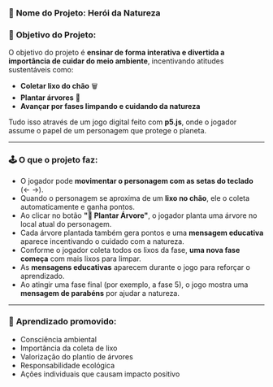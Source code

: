### 🌿 **Nome do Projeto: Herói da Natureza**

### 🎯 **Objetivo do Projeto:**

O objetivo do projeto é **ensinar de forma interativa e divertida a importância de cuidar do meio ambiente**, incentivando atitudes sustentáveis como:

* **Coletar lixo do chão** 🗑️
* **Plantar árvores** 🌳
* **Avançar por fases limpando e cuidando da natureza**

Tudo isso através de um jogo digital feito com **p5.js**, onde o jogador assume o papel de um personagem que protege o planeta.

---

### 🕹️ **O que o projeto faz:**

* O jogador pode **movimentar o personagem com as setas do teclado** (← →).
* Quando o personagem se aproxima de um **lixo no chão**, ele o coleta automaticamente e ganha pontos.
* Ao clicar no botão **"🌱 Plantar Árvore"**, o jogador planta uma árvore no local atual do personagem.
* Cada árvore plantada também gera pontos e uma **mensagem educativa** aparece incentivando o cuidado com a natureza.
* Conforme o jogador coleta todos os lixos da fase, **uma nova fase começa** com mais lixos para limpar.
* As **mensagens educativas** aparecem durante o jogo para reforçar o aprendizado.
* Ao atingir uma fase final (por exemplo, a fase 5), o jogo mostra uma **mensagem de parabéns** por ajudar a natureza.

---

### 🧠 **Aprendizado promovido:**

* Consciência ambiental
* Importância da coleta de lixo
* Valorização do plantio de árvores
* Responsabilidade ecológica
* Ações individuais que causam impacto positivo
